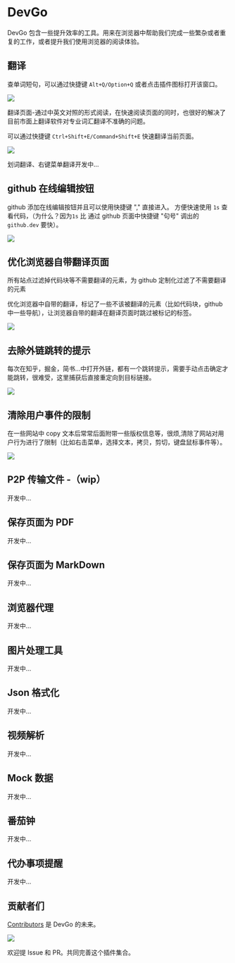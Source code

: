 # DevGo
DevGo 包含一些提升效率的工具。用来在浏览器中帮助我们完成一些繁杂或者重复的工作，或者提升我们使用浏览器的阅读体验。
## 翻译

查单词短句，可以通过快捷键 `Alt+Q/Option+Q` 或者点击插件图标打开该窗口。

![](https://camo.githubusercontent.com/d51280071826c81aa95cc8342d93bada1de3f0958de99c5d2f7d8a9ced767911/68747470733a2f2f6173736574732e666564746f702e636f6d2f7069636265642f3230323231313237313630363438332e706e67)

翻译页面-通过中英文对照的形式阅读，在快速阅读页面的同时，也很好的解决了目前市面上翻译软件对专业词汇翻译不准确的问题。

可以通过快捷键 `Ctrl+Shift+E/Command+Shift+E` 快速翻译当前页面。

![](https://camo.githubusercontent.com/28d71d85ab640fca2de56144cee37f29c846e23c5aca83306261d47aefce5dbe/68747470733a2f2f6173736574732e666564746f702e636f6d2f7069636265642f3230323231303237303933393636372e706e67)

划词翻译、右键菜单翻译开发中...

## github 在线编辑按钮

github 添加在线编辑按钮并且可以使用快捷键 "," 直接进入。 方便快速使用 `1s` 查看代码，（为什么？因为`1s` 比 通过 github 页面中快捷键 "句号" 调出的 `github.dev` 要快）。

![](https://camo.githubusercontent.com/02dcb4f5dba5d5cba22b1a325a283de149529f9451eb5f782c945665169aa5d0/68747470733a2f2f6173736574732e666564746f702e636f6d2f7069636265642f3230323231303238303933353930342e706e67)

## 优化浏览器自带翻译页面

所有站点过滤掉代码块等不需要翻译的元素，为 github 定制化过滤了不需要翻译的元素

优化浏览器中自带的翻译，标记了一些不该被翻译的元素（比如代码块，github 中一些导航），让浏览器自带的翻译在翻译页面时跳过被标记的标签。

![](https://camo.githubusercontent.com/6ae17096cb48b7e836caef9445431a7a01f981aa4213dd0311a51063618ac6db/68747470733a2f2f6173736574732e666564746f702e636f6d2f7069636265642f3230323231303238303034383031372e706e67)

## 去除外链跳转的提示

每次在知乎，掘金，简书...中打开外链，都有一个跳转提示，需要手动点击确定才能跳转，很难受，这里捕获后直接重定向到目标链接。

![](https://camo.githubusercontent.com/50edc5e20d3cc4bb72571c770cafe2bfe3712407410d54637f3d8226e1434c12/68747470733a2f2f6173736574732e666564746f702e636f6d2f7069636265642f3230323231313039313032323738392e706e67)

## 清除用户事件的限制

在一些网站中 copy 文本后常常后面附带一些版权信息等，很烦,清除了网站对用户行为进行了限制（比如右击菜单，选择文本，拷贝，剪切，键盘鼠标事件等）。

![](https://camo.githubusercontent.com/e8b2cb4b441c20130cb7552b653ca8b4710d972a4e6e63e654b8a1788f268019/68747470733a2f2f6173736574732e666564746f702e636f6d2f7069636265642f3230323231313039313033383832392e706e67)

## P2P 传输文件 -（wip）
开发中...
## 保存页面为 PDF
开发中...
## 保存页面为 MarkDown
开发中...
## 浏览器代理
开发中...
## 图片处理工具
开发中...
## Json 格式化
开发中...
## 视频解析
开发中...
## Mock 数据
开发中...
## 番茄钟
开发中...
## 代办事项提醒
开发中...


## 贡献者们
[Contributors](https://github.com/wangrongding/dev-go/graphs/contributors) 是 DevGo 的未来。

![](https://camo.githubusercontent.com/126bf011ec7a71e40e902725887704f9b27a175a9c0a3ed881073a7d80b0dffb/68747470733a2f2f636f6e747269622e726f636b732f696d6167653f7265706f3d666564746f702f6465762d676f)

欢迎提 Issue 和 PR。共同完善这个插件集合。